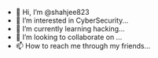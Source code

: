 - 👋 Hi, I’m @shahjee823
- 👀 I’m interested in CyberSecurity...
- 🌱 I’m currently learning hacking...
- 💞️ I’m looking to collaborate on ...
- 📫 How to reach me through my friends...

<!---
shahjee823/shahjee823 is a ✨ special ✨ repository because its `README.md` (this file) appears on your GitHub profile.
You can click the Preview link to take a look at your changes.
--->
